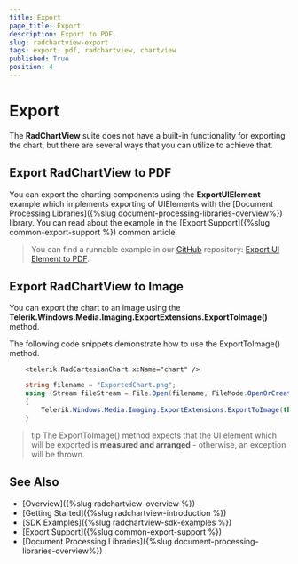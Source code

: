 ```yaml
---
title: Export
page_title: Export
description: Export to PDF.
slug: radchartview-export
tags: export, pdf, radchartview, chartview
published: True
position: 4
---
```


# Export 

The __RadChartView__ suite does not have a built-in functionality for exporting the chart, but there are several ways that you can utilize to achieve that. 

## Export RadChartView to PDF

You can export the charting components using the __ExportUIElement__ example which implements exporting of UIElements with the [Document Processing Libraries]({%slug document-processing-libraries-overview%}) library. You can read about the example in the [Export Support]({%slug common-export-support %}) common article.

>You can find a runnable example in our [GitHub](https://github.com/telerik/document-processing-sdk) repository: [Export UI Element to PDF](https://github.com/telerik/document-processing-sdk/tree/master/PdfProcessing/ExportUIElement).

## Export RadChartView to Image

You can export the chart to an image using the __Telerik.Windows.Media.Imaging.ExportExtensions.ExportToImage()__ method.

The following code snippets demonstrate how to use the ExportToImage() method.


```XAML
	<telerik:RadCartesianChart x:Name="chart" />
```


```C#
	string filename = "ExportedChart.png"; 
	using (Stream fileStream = File.Open(filename, FileMode.OpenOrCreate))
	{
		Telerik.Windows.Media.Imaging.ExportExtensions.ExportToImage(this.chart, fileStream, new PngBitmapEncoder());
	}
```

>tip The ExportToImage() method expects that the UI element which will be exported is __measured and arranged__ - otherwise, an exception will be thrown.

## See Also
* [Overview]({%slug radchartview-overview %})
* [Getting Started]({%slug radchartview-introduction %})
* [SDK Examples]({%slug radchartview-sdk-examples %})
* [Export Support]({%slug common-export-support %})
* [Document Processing Libraries]({%slug document-processing-libraries-overview%})
